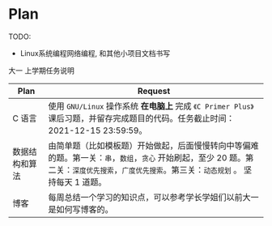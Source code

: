 # Plan

TODO:
* Linux系统编程网络编程, 和其他小项目文档书写 


大一 上学期任务说明

| Plan           | Request                                                                                                                                                                                      |
| -------------- | -------------------------------------------------------------------------------------------------------------------------------------------------------------------------------------------- |
| C 语言         | 使用 `GNU/Linux` 操作系统 **在电脑上** 完成 `《C Primer Plus》` 课后习题，并留存完成题目的代码。任务截止时间：2021-12-15 23:59:59。                                                          |
| 数据结构和算法 | 由简单题（比如模板题）开始做起，后面慢慢转向中等偏难的题。第一关：`串`，`数组`，`贪心` 开始刷起，至少 20 题。第二关：`深度优先搜索`，`广度优先搜索`。第三关：`动态规划` 。 坚持每天 1 道题。 |
| 博客           | 每周总结一个学习的知识点，可以参考学长学姐们以前大一是如何写博客的。                                                                                                                         |